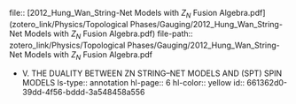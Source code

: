 file:: [2012_Hung_Wan_String-Net Models with $Z_N$ Fusion Algebra.pdf](zotero_link/Physics/Topological Phases/Gauging/2012_Hung_Wan_String-Net Models with $Z_N$ Fusion Algebra.pdf)
file-path:: zotero_link/Physics/Topological Phases/Gauging/2012_Hung_Wan_String-Net Models with $Z_N$ Fusion Algebra.pdf

- V. THE DUALITY BETWEEN ZN STRING–NET MODELS AND (SPT) SPIN MODELS
  ls-type:: annotation
  hl-page:: 6
  hl-color:: yellow
  id:: 661362d0-39dd-4f56-bddd-3a548458a556